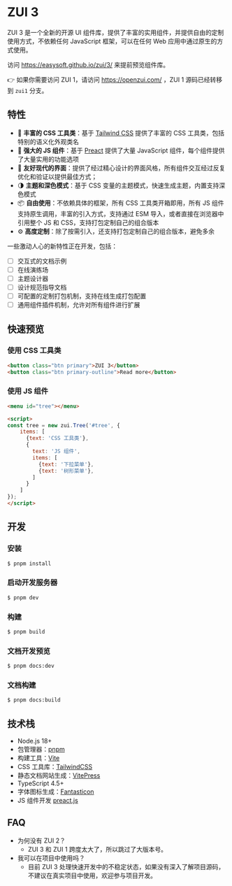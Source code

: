 # ZUI 3

ZUI 3 是一个全新的开源 UI 组件库，提供了丰富的实用组件，并提供自由的定制使用方式，不依赖任何 JavaScript 框架，可以在任何 Web 应用中通过原生的方式使用。

访问 https://easysoft.github.io/zui/3/ 来提前预览组件库。

👉 如果你需要访问 ZUI 1，请访问 https://openzui.com/ ，ZUI 1 源码已经转移到 `zui1` 分支。

## 特性

* 🌸 **丰富的 CSS 工具类**：基于 [Tailwind CSS](https://tailwindcss.com/) 提供了丰富的 CSS 工具类，包括特别的语义化外观类名
* 💠 **强大的 JS 组件**：基于 [Preact](https://preactjs.com/) 提供了大量 JavaScript 组件，每个组件提供了大量实用的功能选项
* 💖 **友好现代的界面**：提供了经过精心设计的界面风格，所有组件交互经过反复优化和验证以提供最佳方式；
* 🌗 **主题和深色模式**：基于 CSS 变量的主题模式，快速生成主题，内置支持深色模式
* 📦 **自由使用**：不依赖具体的框架，所有 CSS 工具类开箱即用，所有 JS 组件支持原生调用，丰富的引入方式，支持通过 ESM 导入，或者直接在浏览器中引用整个 JS 和 CSS，支持打包定制自己的组合版本
* ⚙️ **高度定制**：除了按需引入，还支持打包定制自己的组合版本，避免多余

一些激动人心的新特性正在开发，包括：

* [ ] 交互式的文档示例
* [ ] 在线演练场
* [ ] 主题设计器
* [ ] 设计规范指导文档
* [ ] 可配置的定制打包机制，支持在线生成打包配置
* [ ] 通用组件插件机制，允许对所有组件进行扩展

## 快速预览

### 使用 CSS 工具类

```html
<button class="btn primary">ZUI 3</button>
<button class="btn primary-outline">Read more</button>
```

### 使用 JS 组件

```html
<menu id="tree"></menu>

<script>
const tree = new zui.Tree('#tree', {
    items: [
      {text: 'CSS 工具类'},
      {
        text: 'JS 组件',
        items: [
          {text: '下拉菜单'},
          {text: '树形菜单'},
        ]
      }
    ]
});
</script>
```

## 开发

### 安装

```sh
$ pnpm install
```

### 启动开发服务器

```sh
$ pnpm dev
```

### 构建

```sh
$ pnpm build
```

### 文档开发预览

```sh
$ pnpm docs:dev
```

### 文档构建

```sh
$ pnpm docs:build
```

## 技术栈

* Node.js 18+
* 包管理器：[pnpm](https://pnpm.io/zh/)
* 构建工具：[Vite](https://cn.vitejs.dev/)
* CSS 工具库：[TailwindCSS](https://tailwindcss.com/)
* 静态文档网站生成：[VitePress](https://vitepress.dev/)
* TypeScript 4.5+
* 字体图标生成：[Fantasticon](https://github.com/tancredi/fantasticon)
* JS 组件开发 [preact.js](https://preactjs.com/)

## FAQ

* 为何没有 ZUI 2？
  * ZUI 3 和 ZUI 1 跨度太大了，所以跳过了大版本号。
* 我可以在项目中使用吗？
  * 目前 ZUI 3 处理快速开发中的不稳定状态，如果没有深入了解项目源码，不建议在真实项目中使用，欢迎参与项目开发。
